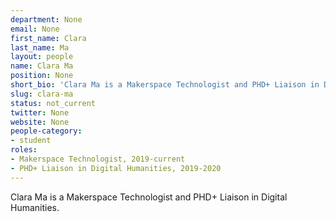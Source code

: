 ```yaml
---
department: None
email: None
first_name: Clara
last_name: Ma
layout: people
name: Clara Ma
position: None
short_bio: 'Clara Ma is a Makerspace Technologist and PHD+ Liaison in Digital Humanities.'
slug: clara-ma
status: not_current
twitter: None
website: None
people-category:
- student
roles:
- Makerspace Technologist, 2019-current
- PHD+ Liaison in Digital Humanities, 2019-2020
---
```

Clara Ma is a Makerspace Technologist and PHD+ Liaison in Digital Humanities.
